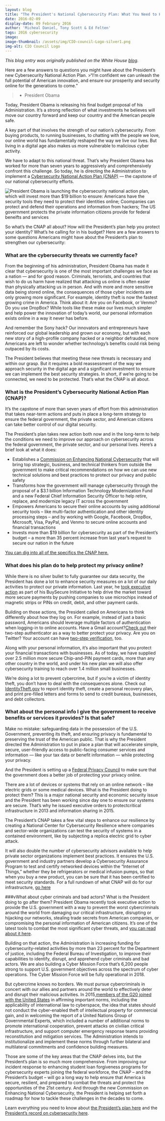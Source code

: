 ```yaml
---
layout: blog
title: "The President's National Cybersecurity Plan: What You Need to Know"
date: 2016-02-09
display-date: 09 February 2016
author: 'Micheal Daniel, Tony Scott & Ed Felten'
tags: 2016 cybersecurity
image:
image-thumbnail: /assets/img/CIO-council-Logo-silver1.png
img-alt: CIO Council Logo
---
```

_This blog entry was originally published on the White House [blog](https://www.whitehouse.gov/blog/2016/02/09/presidents-national-cybersecurity-plan-what-you-need-know)._

Here are a few answers to questions you might have about the President’s new Cybersecurity National Action Plan.
	>“I’m confident we can unleash the full potential of American innovation, and ensure our prosperity and security online for the generations to come.”
  >- President Obama

Today, President Obama is releasing his final budget proposal of his Administration. It’s a strong reflection of what investments he believes will move our country forward and keep our country and the American people safe.

A key part of that involves the strength of our nation’s cybersecurity. From buying products, to running businesses, to chatting with the people we love, our online world has fundamentally reshaped the way we live our lives. But living in a digital age also makes us more vulnerable to malicious cyber activity.

We have to adapt to this national threat. That’s why President Obama has worked for more than seven years to aggressively and comprehensively confront this challenge. So today, he is directing the Administration to implement a [Cybersecurity National Action Plan (CNAP)](https://www.whitehouse.gov/the-press-office/2016/02/09/fact-sheet-cybersecurity-national-action-plan) — the capstone of our national cybersecurity efforts.

![President Obama is launching the cybersecurity national action plan, which will invest more than $19 billion to ensure: Americans have the security tools they need to protect their identities online; Coompanies can protect and defend their operations and information from hackers; The US government protects the private information citizens provide for federal beneifts and services]({{site.baseurl}}/assets/img/blog/2016.02.09.cybersecurity.plan.jpg)

So what’s the CNAP all about? How will the President’s plan help you protect your identity? What’s he calling for in his budget?  Here are a few answers to some questions Americans might have about the President’s plan to strengthen our cybersecurity:

### What are the cybersecurity threats we currently face?
From the beginning of his administration, President Obama has made it clear that cybersecurity is one of the most important challenges we face as a nation — and for good reason. Criminals, terrorists, and countries that wish to do us harm have realized that attacking us online is often easier than physically attacking us in person. And with more and more sensitive data being stored online, the consequences of those cyber incidents are only growing more significant. For example, identity theft is now the fastest growing crime in America. Think about it: Are you on Facebook, or Venmo? Do you use DropBox? While tools like these make our lives much simpler and help power the innovation of today’s world, our personal information exists online in a way it never has before.

And remember the Sony hack? Our innovators and entrepreneurs have reinforced our global leadership and grown our economy, but with each new story of a high-profile company hacked or a neighbor defrauded, more Americans are left to wonder whether technology’s benefits could risk being outpaced by its costs.

The President believes that meeting these new threats is necessary and within our grasp. But it requires a bold reassessment of the way we approach security in the digital age and a significant investment to ensure we can implement the best security strategies. In short, if we’re going to be connected, we need to be protected. That’s what the CNAP is all about.

### What is the President’s Cybersecurity National Action Plan (CNAP)?
It’s the capstone of more than seven years of effort from this administration that takes near-term actions and puts in place a long-term strategy to ensure the federal government, the private sector, and American citizens can take better control of our digital security.

The President’s plan takes new action both now and in the long-term to help the conditions we need to improve our approach on cybersecurity across the federal government, the private sector, and our personal lives. Here’s a brief look at what it does:

* Establishes a [Commission on Enhancing National Cybersecurity](https://www.whitehouse.gov/the-press-office/2016/02/09/executive-order-commission-enhancing-national-cybersecurity) that will bring top strategic, business, and technical thinkers from outside the government to make critical recommendations on how we can use  new technical solutions and best practices to protect our privacy and public safety
* Transforms how the government will manage cybersecurity through the proposal of a $3.1 billion Information Technology Modernization Fund and a new Federal Chief Information Security Officer to help retire, replace, and modernize legacy IT across the government
* Empowers Americans to secure their online accounts by using additional security tools – like multi-factor authentication and other identity processing steps – and by working with Google, Facebook, DropBox, Microsoft, Visa, PayPal, and Venmo to secure online accounts and financial transactions
* Invests more than $19 billion for cybersecurity as part of the President’s budget – a more than 35 percent increase from last year’s request to secure our nation in the future

[You can dig into all of the specifics the CNAP here.](https://web.archive.org/web/20170202071159/https://www.whitehouse.gov/the-press-office/2016/02/09/fact-sheet-cybersecurity-national-action-plan)

### What does his plan do to help protect my privacy online?
While there is no silver bullet to fully guarantee our data security, the President has done a lot to enhance security measures on a lot of our daily activities to protect our private information. Last year, he [took executive action](https://www.whitehouse.gov/the-press-office/2014/10/17/fact-sheet-safeguarding-consumers-financial-security) as part of his BuySecure Initiative to help drive the market toward more secure payments by pushing companies to use microchips instead of magnetic strips or PINs on credit, debit, and other payment cards.

Building on those actions, the President called on Americans to think differently about how they log on. For example, instead of just a basic password, Americans should leverage multiple factors of authentication when logging-in to online accounts. Have a Gmail account?[Check out](https://www.google.com/landing/2step/) their two-step authenticator as a way to better protect your privacy. Are you on Twitter? Your account can have [two-step verification](https://support.twitter.com/articles/20170388), too.

Along with your personal information, it’s also important that you protect your financial transactions with businesses. As of today, we have supplied over 2.5 million more secure Chip-and-PIN payment cards, more than any other country in the world, and under his new plan we will also offer cybersecurity training to reach over 1.4 million small businesses.

We’re doing a lot to prevent cybercrime, but if you’re a victim of identity theft, you don’t have to deal with the consequences alone. Check out [IdentityTheft.gov](https://www.identitytheft.gov/) to report identity theft, create a personal recovery plan, and print pre-filled letters and forms to send to credit bureaus, businesses, and debt collectors.

### What about the personal info I give the government to receive benefits or services it provides? Is that safe?
Make no mistake: safeguarding data in the possession of the U.S. Government, preventing its theft, and ensuring privacy is fundamental to preserving the trust of the American public. That is why the President directed the Administration to put in place a plan that will accelerate simple, secure, user-friendly access to public-facing consumer services and information — like your tax data or benefit information — while protecting your privacy.

And the President is setting up a [Federal Privacy Council](https://www.whitehouse.gov/the-press-office/2016/02/09/executive-order-establishment-federal-privacy-council) to make sure that the government does a better job of protecting your privacy online.

There are a lot of devices or systems that rely on an online network – like electric grids or some medical devices. What is the President doing to protect them?
This is a major national security and economic security issue and the President has been working since day one to ensure our systems are secure.  That’s why he issued executive orders to protectcritical infrastructure in 2013 and information sharing in 2015.

The President’s CNAP takes a few vital steps to enhance our resilience by creating a National Center for Cybersecurity Resilience where companies and sector-wide organizations can test the security of systems in a contained environment, like by subjecting a replica electric grid to cyber attack.

It will also double the number of cybersecurity advisors available to help private sector organizations implement best practices. It ensures the U.S. government and industry partners develop a Cybersecurity Assurance Program to test and certify networked devices within the “Internet of Things,” whether they be refrigerators or medical infusion pumps, so that when you buy a new product, you can be sure that it has been certified to meet security standards. For a full rundown of what CNAP will do for our infrastructure, [go here](https://www.whitehouse.gov/the-press-office/2016/02/09/fact-sheet-cybersecurity-national-action-plan)

###vWhat about cyber criminals and bad actors? What is the President doing to go after them?
President Obama recently took executive action to provide the U.S. government with a way to prevent the worst cybercriminals around the world from damaging our critical infrastructure, disrupting or hijacking our networks, stealing trade secrets from American companies, or compromising the personal information of American citizens. It’s one of the latest tools to combat the most significant cyber threats, and [you can read about it here](https://www.whitehouse.gov/blog/2015/04/01/our-latest-tool-combat-cyber-attacks-what-you-need-know).

Building on that action, the Administration is increasing funding for cybersecurity-related activities by more than 23 percent for the Department of justice, including the Federal Bureau of Investigation, to improve their capabilities to identify, disrupt, and apprehend cyber criminals and bad actors. We are also building a Cyber Mission Force that’s 6,200 people strong to support U.S. government objectives across the spectrum of cyber operations. The Cyber Mission Force will be fully operational in 2018.

But cybercrime knows no borders. We must pursue cybercriminals in concert with our allies and partners around the world to effectively deter and disrupt their malicious activities. In 2015,[members of the G20 joined with the United States](https://www.whitehouse.gov/the-press-office/2015/11/16/fact-sheet-2015-g-20-summit-antalya-turkey) in affirming important norms, including the applicability of international law to cyberspace, the idea that states should not conduct the cyber-enabled theft of intellectual property for commercial gain, and in welcoming the report of a United Nations Group of Governmental Experts, which included a number of additional norms to promote international cooperation, prevent attacks on civilian critical infrastructure, and support computer emergency response teams providing reconstitution and mitigation services. The Administration intends to institutionalize and implement these norms through further bilateral and multilateral commitments and confidence building measures.

Those are some of the key areas that the CNAP delves into, but the President’s plan is so much more comprehensive. From improving our incident response to enhancing student loan forgiveness programs for cybersecurity experts joining the federal workforce, the CNAP – and the President’s budget – will go a long way to help ensure that America is secure, resilient, and prepared to combat the threats and protect the opportunities of the 21st century. And through the new Commission on Enhancing National Cybersecurity, the President is helping set forth a roadmap for how to tackle these challenges in the decades to come.

Learn everything you need to know about [the President’s plan here](https://www.whitehouse.gov/the-press-office/2016/02/09/fact-sheet-cybersecurity-national-action-plan) and the [President’s record on cybersecurity here](https://www.whitehouse.gov/blog/2016/02/02/administration-efforts-cybersecurity-year-review-and-looking-forward-2016).
